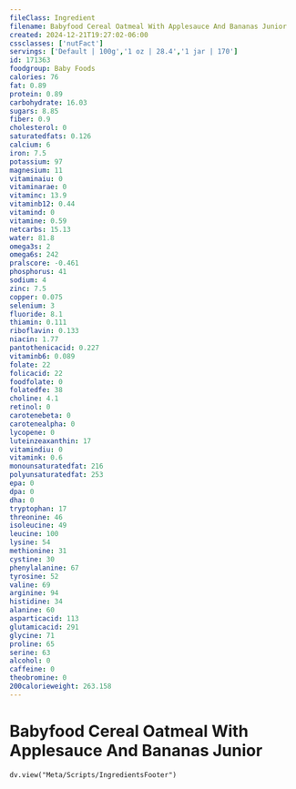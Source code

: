 ```yaml
---
fileClass: Ingredient
filename: Babyfood Cereal Oatmeal With Applesauce And Bananas Junior
created: 2024-12-21T19:27:02-06:00
cssclasses: ['nutFact']
servings: ['Default | 100g','1 oz | 28.4','1 jar | 170']
id: 171363
foodgroup: Baby Foods
calories: 76
fat: 0.89
protein: 0.89
carbohydrate: 16.03
sugars: 8.85
fiber: 0.9
cholesterol: 0
saturatedfats: 0.126
calcium: 6
iron: 7.5
potassium: 97
magnesium: 11
vitaminaiu: 0
vitaminarae: 0
vitaminc: 13.9
vitaminb12: 0.44
vitamind: 0
vitamine: 0.59
netcarbs: 15.13
water: 81.8
omega3s: 2
omega6s: 242
pralscore: -0.461
phosphorus: 41
sodium: 4
zinc: 7.5
copper: 0.075
selenium: 3
fluoride: 8.1
thiamin: 0.111
riboflavin: 0.133
niacin: 1.77
pantothenicacid: 0.227
vitaminb6: 0.089
folate: 22
folicacid: 22
foodfolate: 0
folatedfe: 38
choline: 4.1
retinol: 0
carotenebeta: 0
carotenealpha: 0
lycopene: 0
luteinzeaxanthin: 17
vitamindiu: 0
vitamink: 0.6
monounsaturatedfat: 216
polyunsaturatedfat: 253
epa: 0
dpa: 0
dha: 0
tryptophan: 17
threonine: 46
isoleucine: 49
leucine: 100
lysine: 54
methionine: 31
cystine: 30
phenylalanine: 67
tyrosine: 52
valine: 69
arginine: 94
histidine: 34
alanine: 60
asparticacid: 113
glutamicacid: 291
glycine: 71
proline: 65
serine: 63
alcohol: 0
caffeine: 0
theobromine: 0
200calorieweight: 263.158
---
```


# Babyfood Cereal Oatmeal With Applesauce And Bananas Junior

```dataviewjs
dv.view("Meta/Scripts/IngredientsFooter")
```